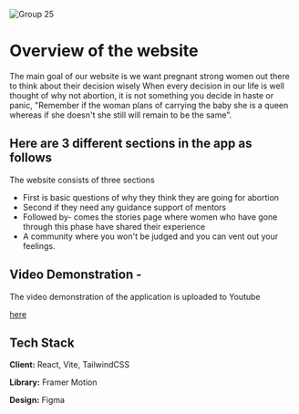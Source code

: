 ![Group 25](https://user-images.githubusercontent.com/97843629/212529496-cc2da3c9-811b-4ace-b542-0ec0673d27d8.png)

# Overview of the website
The main goal of our website is we want pregnant strong women out there to think about their decision wisely 
When every decision in our life is well thought of why not abortion, it is not something you decide in haste or panic,
"Remember if the woman plans of carrying the baby she is a queen whereas if she doesn't she still will remain to be the same".

## Here are 3 different sections in the app as follows
The website consists of three sections 
- First is basic questions of why they think they are going for abortion
- Second if they need any guidance support of mentors 
- Followed by- comes the stories page where women who have gone through this phase have shared their experience 
- A community where you won't be judged and you can vent out your feelings.

## Video Demonstration -
The video demonstration of the application is uploaded to Youtube

[here](https://www.youtube.com/watch?v=6STR7xM_qzY&feature=youtu.be)


## Tech Stack

**Client:** React, Vite, TailwindCSS

**Library:** Framer Motion

**Design:** Figma

